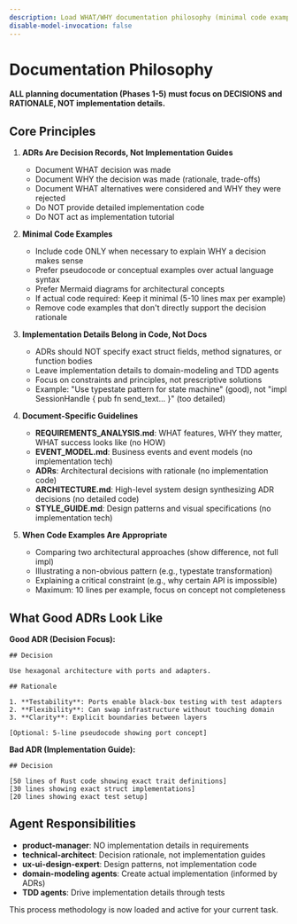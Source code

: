 ```yaml
---
description: Load WHAT/WHY documentation philosophy (minimal code examples, ADRs as decisions)
disable-model-invocation: false
---
```


# Documentation Philosophy

**ALL planning documentation (Phases 1-5) must focus on DECISIONS and RATIONALE, NOT implementation details.**

## Core Principles

1. **ADRs Are Decision Records, Not Implementation Guides**
   - Document WHAT decision was made
   - Document WHY the decision was made (rationale, trade-offs)
   - Document WHAT alternatives were considered and WHY they were rejected
   - Do NOT provide detailed implementation code
   - Do NOT act as implementation tutorial

2. **Minimal Code Examples**
   - Include code ONLY when necessary to explain WHY a decision makes sense
   - Prefer pseudocode or conceptual examples over actual language syntax
   - Prefer Mermaid diagrams for architectural concepts
   - If actual code required: Keep it minimal (5-10 lines max per example)
   - Remove code examples that don't directly support the decision rationale

3. **Implementation Details Belong in Code, Not Docs**
   - ADRs should NOT specify exact struct fields, method signatures, or function bodies
   - Leave implementation details to domain-modeling and TDD agents
   - Focus on constraints and principles, not prescriptive solutions
   - Example: "Use typestate pattern for state machine" (good), not "impl SessionHandle<InputFocused> { pub fn send_text... }" (too detailed)

4. **Document-Specific Guidelines**
   - **REQUIREMENTS_ANALYSIS.md**: WHAT features, WHY they matter, WHAT success looks like (no HOW)
   - **EVENT_MODEL.md**: Business events and event models (no implementation tech)
   - **ADRs**: Architectural decisions with rationale (no implementation code)
   - **ARCHITECTURE.md**: High-level system design synthesizing ADR decisions (no detailed code)
   - **STYLE_GUIDE.md**: Design patterns and visual specifications (no implementation tech)

5. **When Code Examples Are Appropriate**
   - Comparing two architectural approaches (show difference, not full impl)
   - Illustrating a non-obvious pattern (e.g., typestate transformation)
   - Explaining a critical constraint (e.g., why certain API is impossible)
   - Maximum: 10 lines per example, focus on concept not completeness

## What Good ADRs Look Like

**Good ADR (Decision Focus):**
```
## Decision

Use hexagonal architecture with ports and adapters.

## Rationale

1. **Testability**: Ports enable black-box testing with test adapters
2. **Flexibility**: Can swap infrastructure without touching domain
3. **Clarity**: Explicit boundaries between layers

[Optional: 5-line pseudocode showing port concept]
```

**Bad ADR (Implementation Guide):**
```
## Decision

[50 lines of Rust code showing exact trait definitions]
[30 lines showing exact struct implementations]
[20 lines showing exact test setup]
```

## Agent Responsibilities

- **product-manager**: NO implementation details in requirements
- **technical-architect**: Decision rationale, not implementation guides
- **ux-ui-design-expert**: Design patterns, not implementation code
- **domain-modeling agents**: Create actual implementation (informed by ADRs)
- **TDD agents**: Drive implementation details through tests

This process methodology is now loaded and active for your current task.
